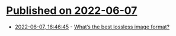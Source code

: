 # [Published on 2022-06-07](index.md)

* [2022-06-07, 16:46:45](https://news.ycombinator.com/item?id=31657006) - [What’s the best lossless image format?](https://siipo.la/blog/whats-the-best-lossless-image-format-comparing-png-webp-avif-and-jpeg-xl)
